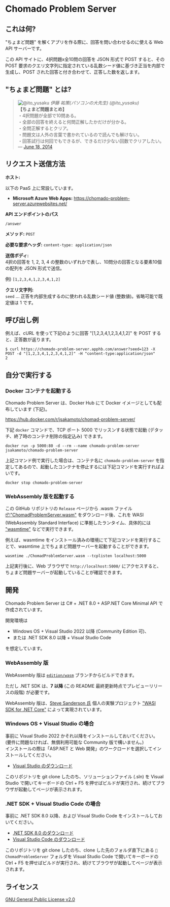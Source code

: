 ﻿# Chomado Problem Server

## これは何?

"ちょまど問題" を解くアプリを作る際に、回答を問い合わせるのに使える Web API サーバーです。

この API サイトに、4択問題x全10問の回答を JSON 形式で POST すると、その POST 要求のクエリ文字列に指定されている乱数シード値に基づき正当を内部で生成し、POST された回答と付き合わせて、正答した数を返します。

## "ちょまど問題" とは?

> ![@ito_yusaku](https://pbs.twimg.com/profile_images/477275642065473537/N7VoaKoW_normal.jpeg) _伊藤 祐策(パソコンの大先生) (@ito_yusaku)_  
> **【ちょまど問題まとめ】**  
>・4択問題が全部で10問ある。  
>・全部の回答を終えると何問正解したかだけが分かる。  
>・全問正解するとクリア。  
>・問題文は人外の言葉で書かれているので読んでも解けない。  
>・回答試行は何回でもできるが、できるだけ少ない回数でクリアしたい。  
> &mdash; <a href="https://twitter.com/ito_yusaku/status/479262891124617216">June 18, 2014</a>

## リクエスト送信方法

**ホスト:**  

以下の PaaS 上に常設しています。

- **Microsoft Azure Web Apps:** https://chomado-problem-server.azurewebsites.net/

**API エンドポイントのパス**

`/answer`

**メソッド:**  `POST`

**必要な要求ヘッダ:** `content-type: application/json`

**送信ボディ:**  
4択の回答を 1, 2, 3, 4 の整数のいずれかで表し、10問分の回答となる要素10個の配列を JSON 形式で送信。

例) `[1,2,3,4,1,2,3,4,1,2]`

**クエリ文字列:**  
`seed` ... 正答を内部生成するのに使われる乱数シード値 (整数値)。省略可能で既定値は 1 です。

## 呼び出し例

例えば、cURL を使って下記のように回答 "[1,2,3,4,1,2,3,4,1,2]" を POST すると、正答数が返ります。

```
$ curl https://chomado-problem-server.apphb.com/answer?seed=123 -X POST -d "[1,2,3,4,1,2,3,4,1,2]" -H "content-type:application/json"
2
```

## 自分で実行する

### Docker コンテナを起動する

Chomado Problem Server は、Docker Hub にて Docker イメージとしても配布しています (下記)。

https://hub.docker.com/r/jsakamoto/chomad-problem-server/

下記 `docker` コマンドで、TCP ポート 5000 でリッスンする状態で起動 (デタッチ、終了時のコンテナ削除の指定込み) できます。

```shell
docker run -p 5000:80 -d --rm --name chomado-problem-server jsakamoto/chomado-problem-server
```

上記コマンド例で実行した場合は、コンテナ名に `chomado-problem-server` を指定してあるので、起動したコンテナを停止するには下記コマンドを実行すればよいです。

```shell
docker stop chomado-problem-server
```

### WebAssembly 版を起動する

この GitHub リポジトリの `Release` ページから .wasm ファイル [📦"ChomadProblemServer.wasm"](https://github.com/jsakamoto/chomado-problem-server/releases/download/wasm%2Fv1/ChomadProblemServer.wasm) をダウンロード後、これを WASI (WebAssembly Standard Interface) に準拠したランタイム、具体的には ["wasmtime"](https://wasmtime.dev/) などで実行できます。

例えば、wasmtime をインストール済みの環境にて下記コマンドを実行することで、wasmtime 上でちょまど問題サーバーを起動することができます。

```shell
wasmtime ./ChomadProblemServer.wasm --tcplisten localhost:5000
```

上記実行後に、Web ブラウザで `http://localhost:5000/` にアクセスすると、ちょまど問題サーバーが起動していることが確認できます。

<!--

### Microsoft Azure Web Apps に設置する

下の「Deploy to Azure」ボタンをクリックし、表示される Web サイトの指示に従ってください。

[![Deploy to Azure](https://azuredeploy.net/deploybutton.png)](https://azuredeploy.net/)

Chomado Problem Server は Microsoft Azure Web Apps の無料枠内で実行できます。

### Heroku に設置する

Chomado Problem Server は、Docker Hub にて Docker イメージとしても配布しています (下記)。

https://hub.docker.com/r/jsakamoto/chomad-problem-server/

この Docker イメージを Heroku の Docker コンテナに配置することで Heroku 上への Chomado Problem Server の設置が可能です。

Heroku CLI と Docker がインストール済みの環境であれば、下記の手順で配置可能です (下記の `{appname}` の部分は、設置しようとしている Heroku 上の実際のアプリ名に置き換えてください)。

```bash
# "heroku update" で heroku CLI を最新版に更新しておくこと
# 事前に "heroku login" 及び "heroku container:login" で
# Heroku とそのコンテナサービスへのログインを済ませておくこと
$ heroku apps:create {appname} # すでにアプリを別途作成済みなら不要

# Chomado Problem Server の Docker イメージをローカル環境に持ってくる
$ docker pull jsakamoto/chomad-problem-server:latest

# ローカルに持ってきた Chomado Problem Server の Docker イメージに、
# Heroku の Docker リポジトリ名で別名をつける
$ docker tag jsakamoto/chomad-problem-server:latest registry.heroku.com/{appname}/web:latest

# その別名で docker push することで、Chomado Problem Server の
# Docker イメージが Heroku の Docker リポジトリに送り込まれ、
# Heroku 上で自動で docker run されて稼働が始まる。
$ docker push registry.heroku.com/{appname}/web:latest

# docker push が成功したら、"heroku open -a {appname}" で、
# デフォルトブラウザにて Chomado Problem Server のページが開く
```

なお、こうして Heroku の Docker コンテナサービスに配置したChomaod Problem Server の Web ページについて、HTTPS アクセスを強制するには、`EnforceHTTP` 環境変数に `true` を設定してください。

Heroku CLI であれば、下記コマンドになります。

```bash
$ heroku config:set EnforceHTTPS=true -a {appname}
```

以上の設定を施しておくと、Chomado Problem Server の説明ページへの HTTP プロトコルでのアクセスは HTTPS プロトコルでのアクセスにリダイレクトされるようになります (Web API エンドポイントについては、下位互換維持のため、HTTP から HTTPS へのリダイレクトは行いません)。

Chomado Problem Server は Heroku の無料枠内で実行できます。
-->

## 開発

Chomado Problem Server は C# + .NET 8.0 + ASP.NET Core Minimal API で作成されています。

開発環境は 

- Windows OS + Visual Studio 2022 以降 (Community Edition 可)、
- または .NET SDK 8.0 以降 + Visual Studio Code 

を想定しています。

### WebAssembly 版

WebAssembly 版は [`edition/wasm`](https://github.com/jsakamoto/chomado-problem-server/tree/edition/wasm) ブランチからビルドできます。

ただし .NET SDK は、**7 以降** (この README 最終更新時点でプレビューリリースの段階) が必要です。

WebAssembly 版は、[Steve Sanderson 氏](https://twitter.com/stevensanderson) 個人の実験プロジェクト ["WASI SDK for .NET Core"](https://github.com/SteveSandersonMS/dotnet-wasi-sdk) によって実現されています。

### Windows OS + Visual Studio の場合

事前に Visual Studio 2022 かそれ以降をインストールしておいてください。  
(要件に問題なければ、無償利用可能な Community 版で構いません。)  
インストールの際は「ASP.NET と Web 開発」のワークロードを選択してインストールしてください。

- [Visual Studio のダウンロード](https://visualstudio.microsoft.com/ja/vs/)

このリポジトリを git clone したのち、ソリューションファイル (.sln) を Visual Studio で開いてキーボードの Ctrl + F5 を押せばビルドが実行され、続けてブラウザが起動してページが表示されます。

### .NET SDK  + Visual Studio Code の場合

事前に .NET SDK 8.0 以降、および Visual Studio Code をインストールしておいてください。

- [.NET SDK 8.0 のダウンロード](https://dotnet.microsoft.com/download/dotnet/8.0)
- [Visual Studio Code のダウンロード](https://code.visualstudio.com/download)

このリポジトリを git clone したのち、clone した先のフォルダ直下にある `📂 ChomadProblemServer` フォルダを Visual Studio Code で開いてキーボードの Ctrl + F5 を押せばビルドが実行され、続けてブラウザが起動してページが表示されます。


## ライセンス

[GNU General Public License v2.0](https://github.com/jsakamoto/chomado-problem-server/blob/master/LICENSE)